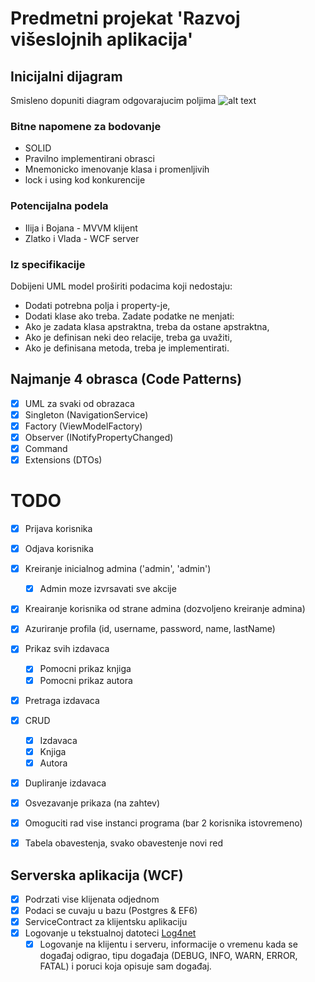 # Predmetni projekat 'Razvoj višeslojnih aplikacija'

## Inicijalni dijagram
Smisleno dopuniti diagram odgovarajucim poljima
![alt text](https://i.ibb.co/x1cRb6Y/3.png)

### Bitne napomene za bodovanje
- SOLID
- Pravilno implementirani obrasci
- Mnemonicko imenovanje klasa i promenljivih
- lock i using kod konkurencije

### Potencijalna podela
- Ilija i Bojana - MVVM klijent
- Zlatko i Vlada - WCF server

### Iz specifikacije
Dobijeni UML model proširiti podacima koji nedostaju:
- Dodati potrebna polja i property-je,
- Dodati klase ako treba.
Zadate podatke ne menjati:
- Ako je zadata klasa apstraktna, treba da ostane apstraktna,
- Ako je definisan neki deo relacije, treba ga uvažiti,
- Ako je definisana metoda, treba je implementirati.

## Najmanje 4 obrasca (Code Patterns)
- [X] UML za svaki od obrazaca
- [X] Singleton (NavigationService)
- [X] Factory (ViewModelFactory)
- [X] Observer (INotifyPropertyChanged)
- [X] Command
- [X] Extensions (DTOs)

# TODO
- [X] Prijava korisnika
- [X] Odjava korisnika
- [X] Kreiranje inicialnog admina ('admin', 'admin')
  - [X] Admin moze izvrsavati sve akcije
- [X] Kreairanje korisnika od strane admina (dozvoljeno kreiranje admina)
- [X] Azuriranje profila (id, username, password, name, lastName)
- [X] Prikaz svih izdavaca
  - [X] Pomocni prikaz knjiga
  - [X] Pomocni prikaz autora
- [X] Pretraga izdavaca
- [X] CRUD
  - [X] Izdavaca
  - [X] Knjiga
  - [X] Autora
- [X] Dupliranje izdavaca
- [X] Osvezavanje prikaza (na zahtev)
- [X] Omoguciti rad vise instanci programa (bar 2 korisnika istovremeno)
- [X] Tabela obavestenja, svako obavestenje novi red


## Serverska aplikacija (WCF)
- [X] Podrzati vise klijenata odjednom
- [X] Podaci se cuvaju u bazu (Postgres & EF6)
- [X] ServiceContract za klijentsku aplikaciju
- [X] Logovanje u tekstualnoj datoteci [Log4net](https://logging.apache.org/log4net/)
  - [X] Logovanje na klijentu i serveru, informacije o vremenu kada se događaj odigrao, tipu događaja
(DEBUG, INFO, WARN, ERROR, FATAL) i poruci koja opisuje sam događaj.
